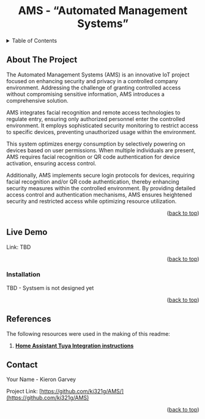 <a name="readme-top"></a>
<!-- PROJECT SHIELDS -->
<!-- PROJECT LOGO -->
<div align="center">
  <h1 align="center">AMS - “Automated Management Systems”</h1>
<!--   <img src="readme/images/weathertop.png" alt="Logo">  -->
</div>
<!-- TABLE OF CONTENTS -->
<details>
  <summary>Table of Contents</summary>
  <ol>
    <li><a href="#about-the-project">About The Project</a></li>
    <li><a href="#live-demo">Live Demo</a></li>
    <li><a href="#video-walk-through">Video Walk Through</a></li>   
    <li><a href="#installation">Installation</a></li>
    <li><a href="#references">References</a></li>
    <li><a href="#contact">Contact</a></li>
  </ol>
</details>

<!-- ABOUT THE PROJECT -->
## About The Project
The Automated Management Systems (AMS) is an innovative IoT project focused on enhancing security and privacy in a controlled company environment. Addressing the challenge of granting controlled access without compromising sensitive information, AMS introduces a comprehensive solution.

AMS integrates facial recognition and remote access technologies to regulate entry, ensuring only authorized personnel enter the controlled environment. It employs sophisticated security monitoring to restrict access to specific devices, preventing unauthorized usage within the environment.

This system optimizes energy consumption by selectively powering on devices based on user permissions. When multiple individuals are present, AMS requires facial recognition or QR code authentication for device activation, ensuring access control.

Additionally, AMS implements secure login protocols for devices, requiring facial recognition and/or QR code authentication, thereby enhancing security measures within the controlled environment. By providing detailed access control and authentication mechanisms, AMS ensures heightened security and restricted access while optimizing resource utilization.
 

<!-- 
| Developed With| Templated With |  Styled With | 
| :----:        |    :----:   |  :----:   |
| <img src="readme/images/Expressjs.svg" style="height: 200px;">       | <img src="readme/images/handlebars_logo.png">       |  <img src="readme/images/bulma-logo.png">       |
-->
<p align="right">(<a href="#readme-top">back to top</a>)</p>
 
<!-- LIVE DEMO -->
## Live Demo
Link: TBD <!-- [https://weathertopv2kg.glitch.me/](https://weathertopv2kg.glitch.me/) -->
<p align="right">(<a href="#readme-top">back to top</a>)</p>

### Installation
TBD - Systsem is not designed yet
<!-- To get a copy of the project running on your system, navigate to the project directory in a command prompt/shell and run the following:
  ```
    npm install
  ```
This will install all dependencies in package-lock.json

After dependency installation has completed run
  ```
  npm run start
  ```
This will load the application and start a local server on port 4000.
  ```
  http://localhost:9000/
  ``` 
-->
<p align="right">(<a href="#readme-top">back to top</a>)</p>

<!-- References -->
## References
The following resources were used in the making of this readme:

1. **[Home Assistant Tuya Integration instructions](https://www.home-assistant.io/integrations/tuya/)** 

<!-- CONTACT -->
## Contact

Your Name - Kieron Garvey

Project Link: [https://github.com/ki321g/AMS/](https://github.com/ki321g/AMS)

<p align="right">(<a href="#readme-top">back to top</a>)</p>

